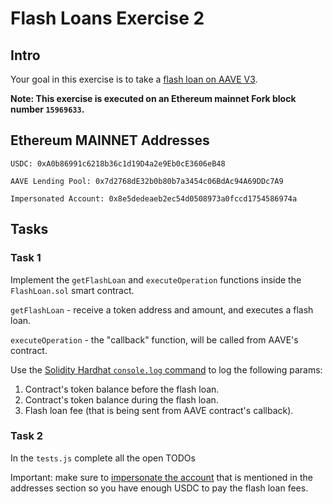 # Flash Loans Exercise 2

## Intro
Your goal in this exercise is to take a [flash loan on AAVE V3](https://docs.aave.com/developers/guides/flash-loans).

**Note: This exercise is executed on an Ethereum mainnet Fork block number `15969633`.**

## Ethereum MAINNET Addresses
```
USDC: 0xA0b86991c6218b36c1d19D4a2e9Eb0cE3606eB48

AAVE Lending Pool: 0x7d2768dE32b0b80b7a3454c06BdAc94A69DDc7A9

Impersonated Account: 0x8e5dedeaeb2ec54d0508973a0fccd1754586974a
```

## Tasks

### Task 1
Implement the `getFlashLoan` and `executeOperation` functions inside the `FlashLoan.sol` smart contract.

`getFlashLoan`  - receive a token address and amount, and executes a flash loan.

`executeOperation` - the "callback" function, will be called from AAVE's contract.

Use the [Solidity Hardhat `console.log` command](https://hardhat.org/tutorial/debugging-with-hardhat-network) to log the following params:
1. Contract's token balance before the flash loan.
2. Contract's token balance during the flash loan.
3. Flash loan fee (that is being sent from AAVE contract's callback).

### Task 2
In the `tests.js` complete all the open TODOs

Important: make sure to [impersonate the account](https://hardhat.org/hardhat-network/docs/guides/forking-other-networks#impersonating-accounts) that is mentioned in the addresses section so you have enough USDC to pay the flash loan fees.